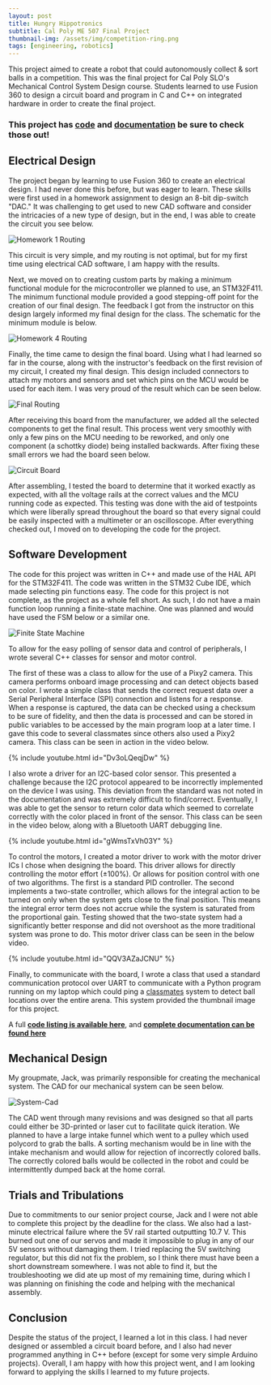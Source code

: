 ```yaml
---
layout: post
title: Hungry Hippotronics
subtitle: Cal Poly ME 507 Final Project
thumbnail-img: /assets/img/competition-ring.png
tags: [engineering, robotics]
---
```


This project aimed to create a robot that could autonomously collect & sort balls in a competition. This was the final project for Cal Poly SLO's Mechanical Control System Design course. Students learned to use Fusion 360 to design a circuit board and program in C and C++ on integrated hardware in order to create the final project. 

### This project has [**code**][code] and [**documentation**][docs] be sure to check those out! ###

## Electrical Design ##

The project began by learning to use Fusion 360 to create an electrical design. I had never done this before, but was eager to learn. These skills were first used in a homework assignment to design an 8-bit dip-switch "DAC." It was challenging to get used to new CAD software and consider the intricacies of a new type of design, but in the end, I was able to create the circuit you see below.

![Homework 1 Routing][Homework 1 image]

This circuit is very simple, and my routing is not optimal, but for my first time using electrical CAD software, I am happy with the results.

Next, we moved on to creating custom parts by making a minimum functional module for the microcontroller we planned to use, an STM32F411. The minimum functional module provided a good stepping-off point for the creation of our final design. The feedback I got from the instructor on this design largely informed my final design for the class. The schematic for the minimum module is below.

![Homework 4 Routing][Homework 4 image]

Finally, the time came to design the final board. Using what I had learned so far in the course, along with the instructor's feedback on the first revision of my circuit, I created my final design. This design included connectors to attach my motors and sensors and set which pins on the MCU would be used for each item. I was very proud of the result which can be seen below.

![Final Routing][Final Schematic]

After receiving this board from the manufacturer, we added all the selected components to get the final result. This process went very smoothly with only a few pins on the MCU needing to be reworked, and only one component (a schottky diode) being installed backwards. After fixing these small errors we had the board seen below. 

![Circuit Board][Board Image]

After assembling, I tested the board to determine that it worked exactly as expected, with all the voltage rails at the correct values and the MCU running code as expected. This testing was done with the aid of testpoints which were liberally spread throughout the board so that every signal could be easily inspected with a multimeter or an oscilloscope. After everything checked out, I moved on to developing the code for the project.

## Software Development ##

The code for this project was written in C++ and made use of the HAL API for the STM32F411. The code was written in the STM32 Cube IDE, which made selecting pin functions easy. The code for this project is not complete, as the project as a whole fell short. As such, I do not have a main function loop running a finite-state machine. One was planned and would have used the FSM below or a similar one.

![Finite State Machine][fsm]

To allow for the easy polling of sensor data and control of peripherals, I wrote several C++ classes for sensor and motor control. 

The first of these was a class to allow for the use of a Pixy2 camera. This camera performs onboard image processing and can detect objects based on color. I wrote a simple class that sends the correct request data over a Serial Peripheral Interface (SPI) connection and listens for a response. When a response is captured, the data can be checked using a checksum to be sure of fidelity, and then the data is processed and can be stored in public variables to be accessed by the main program loop at a later time. I gave this code to several classmates since others also used a Pixy2 camera. This class can be seen in action in the video below.

{% include youtube.html id="Dv3oLQeqjDw" %}

I also wrote a driver for an I2C-based color sensor. This presented a challenge because the I2C protocol appeared to be incorrectly implemented on the device I was using. This deviation from the standard was not noted in the documentation and was extremely difficult to find/correct. Eventually, I was able to get the sensor to return color data which seemed to correlate correctly with the color placed in front of the sensor. This class can be seen in the video below, along with a Bluetooth UART debugging line.

{% include youtube.html id="gWmsTxVh03Y" %}

To control the motors, I created a motor driver to work with the motor driver ICs I chose when designing the board. This driver allows for directly controlling the motor effort (±100%). Or allows for position control with one of two algorithms. The first is a standard PID controller. The second implements a two-state controller, which allows for the integral action to be turned on only when the system gets close to the final position. This means the integral error term does not accrue while the system is saturated from the proportional gain. Testing showed that the two-state system had a significantly better response and did not overshoot as the more traditional system was prone to do. This motor driver class can be seen in the below video.

{% include youtube.html id="QQV3AZaJCNU" %}

Finally, to communicate with the board, I wrote a class that used a standard communication protocol over UART to communicate with a Python program running on my laptop which could ping a [classmates][nathanurl] system to detect ball locations over the entire arena. This system provided the thumbnail image for this project.

A full [**code listing is available here**][code], and [**complete documentation can be found here**][docs]

## Mechanical Design ##

My groupmate, Jack,  was primarily responsible for creating the mechanical system. The CAD for our mechanical system can be seen below.

![System-Cad][CAD]

The CAD went through many revisions and was designed so that all parts could either be 3D-printed or laser cut to facilitate quick iteration. We planned to have a large intake funnel which went to a pulley which used polycord to grab the balls. A sorting mechanism would be in line with the intake mechanism and would allow for rejection of incorrectly colored balls. The correctly colored balls would be collected in the robot and could be intermittently dumped back at the home corral. 

## Trials and Tribulations ##

Due to commitments to our senior project course, Jack and I were not able to complete this project by the deadline for the class. We also had a last-minute electrical failure where the 5V rail started outputting 10.7 V. This burned out one of our servos and made it impossible to plug in any of our 5V sensors without damaging them. I tried replacing the 5V switching regulator, but this did not fix the problem, so I think there must have been a short downstream somewhere. I was not able to find it, but the troubleshooting we did ate up most of my remaining time, during which I was planning on finishing the code and helping with the mechanical assembly. 

## Conclusion ##

Despite the status of the project, I learned a lot in this class. I had never designed or assembled a circuit board before, and I also had never programmed anything in C++ before (except for some very simple Arduino projects). Overall, I am happy with how this project went, and I am looking forward to applying the skills I learned to my future projects.








[Homework 1 image]: /assets/img/Homework-1-Schematic.png
[Homework 4 image]: /assets/img/Homework-4-Schematic.png
[Final Schematic]: /assets/img/Final-Board-Schematic.png
[Board Image]: /assets/img/circuit-board.jpg
[fsm]: /assets/img/fsm.png
[CAD]: /assets/img/CAD.png
[nathanurl]: https://nathanburtnett.com/autonomous-sweep-robot/
[jackurl]:  www.google.com
[code]: https://github.com/Reesverleur/Reesverleur.github.io/tree/master/ME_507_code/Final-Project-V1
[docs]: /ME_507_code/Final-Project-V1/Core/docs/html/index.html

